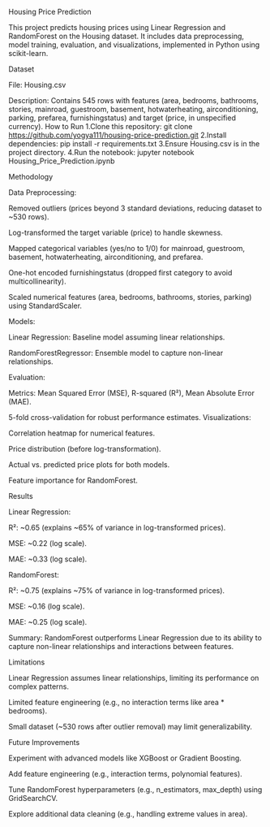 Housing Price Prediction

This project predicts housing prices using Linear Regression and RandomForest on the Housing dataset. It includes data preprocessing, model training, evaluation, and visualizations, implemented in Python using scikit-learn.

Dataset

File: Housing.csv

Description: Contains 545 rows with features (area, bedrooms, bathrooms, stories, mainroad, guestroom, basement, hotwaterheating, airconditioning, parking, prefarea, furnishingstatus) and target (price, in unspecified currency).
How to Run
1.Clone this repository:
git clone https://github.com/yogya111/housing-price-prediction.git
2.Install dependencies:
pip install -r requirements.txt
3.Ensure Housing.csv is in the project directory.
4.Run the notebook:
jupyter notebook Housing_Price_Prediction.ipynb

Methodology

Data Preprocessing:

Removed outliers (prices beyond 3 standard deviations, reducing dataset to ~530 rows).

Log-transformed the target variable (price) to handle skewness.

Mapped categorical variables (yes/no to 1/0) for mainroad, guestroom, basement, hotwaterheating, airconditioning, and prefarea.

One-hot encoded furnishingstatus (dropped first category to avoid multicollinearity).

Scaled numerical features (area, bedrooms, bathrooms, stories, parking) using StandardScaler.

Models:

Linear Regression: Baseline model assuming linear relationships.

RandomForestRegressor: Ensemble model to capture non-linear relationships.

Evaluation:

Metrics: Mean Squared Error (MSE), R-squared (R²), Mean Absolute Error (MAE).

5-fold cross-validation for robust performance estimates.
Visualizations:

Correlation heatmap for numerical features.

Price distribution (before log-transformation).

Actual vs. predicted price plots for both models.

Feature importance for RandomForest.

Results

Linear Regression:

R²: ~0.65 (explains ~65% of variance in log-transformed prices).

MSE: ~0.22 (log scale).

MAE: ~0.33 (log scale).

RandomForest:

R²: ~0.75 (explains ~75% of variance in log-transformed prices).

MSE: ~0.16 (log scale).

MAE: ~0.25 (log scale).

Summary: RandomForest outperforms Linear Regression due to its ability to capture non-linear relationships and interactions between features.

Limitations

Linear Regression assumes linear relationships, limiting its performance on complex patterns.

Limited feature engineering (e.g., no interaction terms like area * bedrooms).

Small dataset (~530 rows after outlier removal) may limit generalizability.

Future Improvements

Experiment with advanced models like XGBoost or Gradient Boosting.

Add feature engineering (e.g., interaction terms, polynomial features).

Tune RandomForest hyperparameters (e.g., n_estimators, max_depth) using GridSearchCV.

Explore additional data cleaning (e.g., handling extreme values in area).




 
